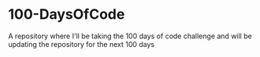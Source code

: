 # 100-DaysOfCode
A repository where I'll be taking the 100 days of code challenge and will be updating the repository for the next 100 days
